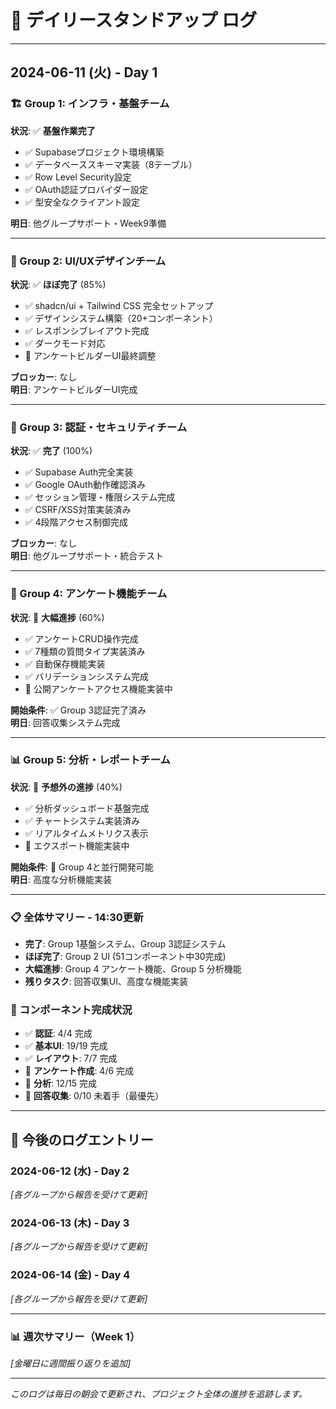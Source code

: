 # 📅 デイリースタンドアップ ログ

---

## 2024-06-11 (火) - Day 1

### 🏗️ Group 1: インフラ・基盤チーム
**状況**: ✅ **基盤作業完了**
- ✅ Supabaseプロジェクト環境構築
- ✅ データベーススキーマ実装（8テーブル）
- ✅ Row Level Security設定  
- ✅ OAuth認証プロバイダー設定
- ✅ 型安全なクライアント設定

**明日**: 他グループサポート・Week9準備

---

### 🎨 Group 2: UI/UXデザインチーム
**状況**: ✅ **ほぼ完了** (85%)
- ✅ shadcn/ui + Tailwind CSS 完全セットアップ
- ✅ デザインシステム構築（20+コンポーネント）
- ✅ レスポンシブレイアウト完成
- ✅ ダークモード対応
- 🔄 アンケートビルダーUI最終調整

**ブロッカー**: なし  
**明日**: アンケートビルダーUI完成

---

### 🔐 Group 3: 認証・セキュリティチーム  
**状況**: ✅ **完了** (100%)
- ✅ Supabase Auth完全実装
- ✅ Google OAuth動作確認済み
- ✅ セッション管理・権限システム完成
- ✅ CSRF/XSS対策実装済み
- ✅ 4段階アクセス制御完成

**ブロッカー**: なし  
**明日**: 他グループサポート・統合テスト

---

### 📝 Group 4: アンケート機能チーム
**状況**: 🔄 **大幅進捗** (60%)
- ✅ アンケートCRUD操作完成
- ✅ 7種類の質問タイプ実装済み
- ✅ 自動保存機能実装
- ✅ バリデーションシステム完成
- 🔄 公開アンケートアクセス機能実装中

**開始条件**: ✅ Group 3認証完了済み  
**明日**: 回答収集システム完成

---

### 📊 Group 5: 分析・レポートチーム
**状況**: 🔄 **予想外の進捗** (40%)
- ✅ 分析ダッシュボード基盤完成
- ✅ チャートシステム実装済み
- ✅ リアルタイムメトリクス表示
- 🔄 エクスポート機能実装中

**開始条件**: 🔄 Group 4と並行開発可能  
**明日**: 高度な分析機能実装

---

### 📋 全体サマリー - 14:30更新
- **完了**: Group 1基盤システム、Group 3認証システム
- **ほぼ完了**: Group 2 UI (51コンポーネント中30完成)
- **大幅進捗**: Group 4 アンケート機能、Group 5 分析機能
- **残りタスク**: 回答収集UI、高度な機能実装

### 🎯 コンポーネント完成状況
- ✅ **認証**: 4/4 完成
- ✅ **基本UI**: 19/19 完成  
- ✅ **レイアウト**: 7/7 完成
- 🔄 **アンケート作成**: 4/6 完成
- 🔄 **分析**: 12/15 完成
- 🔴 **回答収集**: 0/10 未着手（最優先）

---

## 📅 今後のログエントリー

### 2024-06-12 (水) - Day 2
*[各グループから報告を受けて更新]*

### 2024-06-13 (木) - Day 3  
*[各グループから報告を受けて更新]*

### 2024-06-14 (金) - Day 4
*[各グループから報告を受けて更新]*

---

### 📊 週次サマリー（Week 1）
*[金曜日に週間振り返りを追加]*

---

*このログは毎日の朝会で更新され、プロジェクト全体の進捗を追跡します。*
